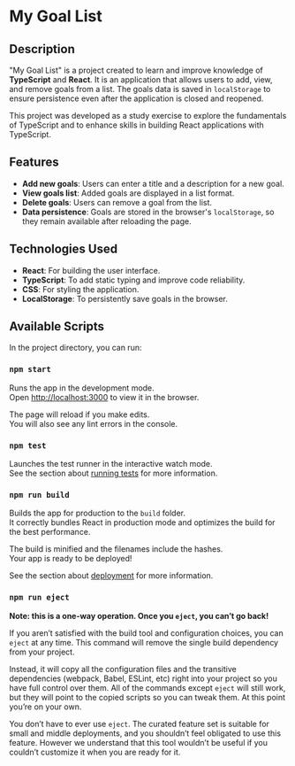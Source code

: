 # My Goal List

## Description

"My Goal List" is a project created to learn and improve knowledge of **TypeScript** and **React**. It is an application that allows users to add, view, and remove goals from a list. The goals data is saved in `localStorage` to ensure persistence even after the application is closed and reopened.

This project was developed as a study exercise to explore the fundamentals of TypeScript and to enhance skills in building React applications with TypeScript.

## Features

- **Add new goals**: Users can enter a title and a description for a new goal.
- **View goals list**: Added goals are displayed in a list format.
- **Delete goals**: Users can remove a goal from the list.
- **Data persistence**: Goals are stored in the browser's `localStorage`, so they remain available after reloading the page.

## Technologies Used

- **React**: For building the user interface.
- **TypeScript**: To add static typing and improve code reliability.
- **CSS**: For styling the application.
- **LocalStorage**: To persistently save goals in the browser.

## Available Scripts

In the project directory, you can run:

### `npm start`

Runs the app in the development mode.\
Open [http://localhost:3000](http://localhost:3000) to view it in the browser.

The page will reload if you make edits.\
You will also see any lint errors in the console.

### `npm test`

Launches the test runner in the interactive watch mode.\
See the section about [running tests](https://facebook.github.io/create-react-app/docs/running-tests) for more information.

### `npm run build`

Builds the app for production to the `build` folder.\
It correctly bundles React in production mode and optimizes the build for the best performance.

The build is minified and the filenames include the hashes.\
Your app is ready to be deployed!

See the section about [deployment](https://facebook.github.io/create-react-app/docs/deployment) for more information.

### `npm run eject`

**Note: this is a one-way operation. Once you `eject`, you can’t go back!**

If you aren’t satisfied with the build tool and configuration choices, you can `eject` at any time. This command will remove the single build dependency from your project.

Instead, it will copy all the configuration files and the transitive dependencies (webpack, Babel, ESLint, etc) right into your project so you have full control over them. All of the commands except `eject` will still work, but they will point to the copied scripts so you can tweak them. At this point you’re on your own.

You don’t have to ever use `eject`. The curated feature set is suitable for small and middle deployments, and you shouldn’t feel obligated to use this feature. However we understand that this tool wouldn’t be useful if you couldn’t customize it when you are ready for it.
